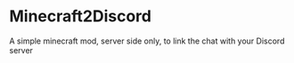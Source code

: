 # Minecraft2Discord
A simple minecraft mod, server side only, to link the chat with your Discord server

